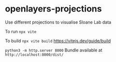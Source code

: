 # openlayers-projections
Use different projections to visualise Sloane Lab data

To run `npx vite`

To build `npx vite build`
https://vitejs.dev/guide/build

`python3 -m http.server 8000`
Bundle available at `http://localhost:8000/dist/`
